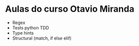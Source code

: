 # Aulas do curso Otavio Miranda

-   Regex
-   Tests python TDD
-   Type hints
-   Structural (match, if else elif)
